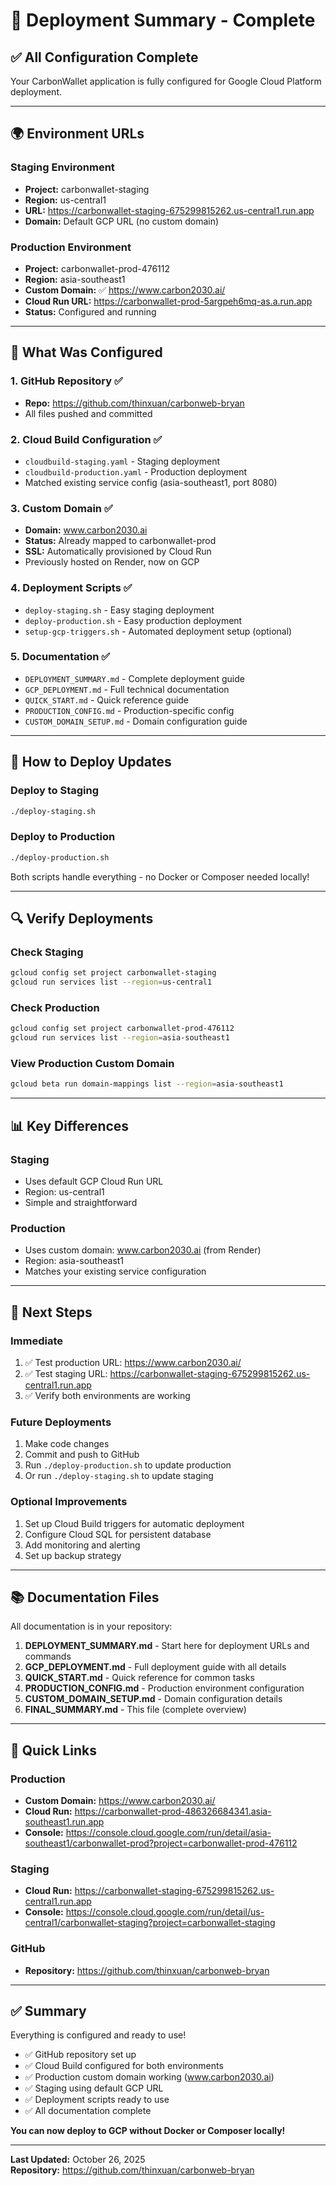 # 🎉 Deployment Summary - Complete

## ✅ All Configuration Complete

Your CarbonWallet application is fully configured for Google Cloud Platform deployment.

---

## 🌍 Environment URLs

### Staging Environment
- **Project:** carbonwallet-staging
- **Region:** us-central1
- **URL:** https://carbonwallet-staging-675299815262.us-central1.run.app
- **Domain:** Default GCP URL (no custom domain)

### Production Environment
- **Project:** carbonwallet-prod-476112
- **Region:** asia-southeast1
- **Custom Domain:** ✅ https://www.carbon2030.ai/
- **Cloud Run URL:** https://carbonwallet-prod-5argpeh6mq-as.a.run.app
- **Status:** Configured and running

---

## 📝 What Was Configured

### 1. GitHub Repository ✅
- **Repo:** https://github.com/thinxuan/carbonweb-bryan
- All files pushed and committed

### 2. Cloud Build Configuration ✅
- `cloudbuild-staging.yaml` - Staging deployment
- `cloudbuild-production.yaml` - Production deployment
- Matched existing service config (asia-southeast1, port 8080)

### 3. Custom Domain ✅
- **Domain:** www.carbon2030.ai
- **Status:** Already mapped to carbonwallet-prod
- **SSL:** Automatically provisioned by Cloud Run
- Previously hosted on Render, now on GCP

### 4. Deployment Scripts ✅
- `deploy-staging.sh` - Easy staging deployment
- `deploy-production.sh` - Easy production deployment
- `setup-gcp-triggers.sh` - Automated deployment setup (optional)

### 5. Documentation ✅
- `DEPLOYMENT_SUMMARY.md` - Complete deployment guide
- `GCP_DEPLOYMENT.md` - Full technical documentation
- `QUICK_START.md` - Quick reference guide
- `PRODUCTION_CONFIG.md` - Production-specific config
- `CUSTOM_DOMAIN_SETUP.md` - Domain configuration guide

---

## 🚀 How to Deploy Updates

### Deploy to Staging
```bash
./deploy-staging.sh
```

### Deploy to Production
```bash
./deploy-production.sh
```

Both scripts handle everything - no Docker or Composer needed locally!

---

## 🔍 Verify Deployments

### Check Staging
```bash
gcloud config set project carbonwallet-staging
gcloud run services list --region=us-central1
```

### Check Production
```bash
gcloud config set project carbonwallet-prod-476112
gcloud run services list --region=asia-southeast1
```

### View Production Custom Domain
```bash
gcloud beta run domain-mappings list --region=asia-southeast1
```

---

## 📊 Key Differences

### Staging
- Uses default GCP Cloud Run URL
- Region: us-central1
- Simple and straightforward

### Production
- Uses custom domain: www.carbon2030.ai (from Render)
- Region: asia-southeast1
- Matches your existing service configuration

---

## 🎯 Next Steps

### Immediate
1. ✅ Test production URL: https://www.carbon2030.ai/
2. ✅ Test staging URL: https://carbonwallet-staging-675299815262.us-central1.run.app
3. ✅ Verify both environments are working

### Future Deployments
1. Make code changes
2. Commit and push to GitHub
3. Run `./deploy-production.sh` to update production
4. Or run `./deploy-staging.sh` to update staging

### Optional Improvements
1. Set up Cloud Build triggers for automatic deployment
2. Configure Cloud SQL for persistent database
3. Add monitoring and alerting
4. Set up backup strategy

---

## 📚 Documentation Files

All documentation is in your repository:

1. **DEPLOYMENT_SUMMARY.md** - Start here for deployment URLs and commands
2. **GCP_DEPLOYMENT.md** - Full deployment guide with all details
3. **QUICK_START.md** - Quick reference for common tasks
4. **PRODUCTION_CONFIG.md** - Production environment configuration
5. **CUSTOM_DOMAIN_SETUP.md** - Domain configuration details
6. **FINAL_SUMMARY.md** - This file (complete overview)

---

## 🔗 Quick Links

### Production
- **Custom Domain:** https://www.carbon2030.ai/
- **Cloud Run:** https://carbonwallet-prod-486326684341.asia-southeast1.run.app
- **Console:** https://console.cloud.google.com/run/detail/asia-southeast1/carbonwallet-prod?project=carbonwallet-prod-476112

### Staging
- **Cloud Run:** https://carbonwallet-staging-675299815262.us-central1.run.app
- **Console:** https://console.cloud.google.com/run/detail/us-central1/carbonwallet-staging?project=carbonwallet-staging

### GitHub
- **Repository:** https://github.com/thinxuan/carbonweb-bryan

---

## ✅ Summary

Everything is configured and ready to use!

- ✅ GitHub repository set up
- ✅ Cloud Build configured for both environments
- ✅ Production custom domain working (www.carbon2030.ai)
- ✅ Staging using default GCP URL
- ✅ Deployment scripts ready to use
- ✅ All documentation complete

**You can now deploy to GCP without Docker or Composer locally!**

---

**Last Updated:** October 26, 2025  
**Repository:** https://github.com/thinxuan/carbonweb-bryan

